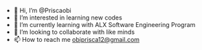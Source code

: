 - 👋 Hi, I’m @Priscaobi
- 👀 I’m interested in learning new codes
- 🌱 I’m currently learning with ALX Software Engineering Program 
- 💞️ I’m looking to collaborate with like minds 
- 📫 How to reach me obiprisca12@gmail.com 

<!---
Priscaobi/Priscaobi is a ✨ special ✨ repository because its `README.md` (this file) appears on your GitHub profile.
You can click the Preview link to take a look at your changes.
--->
